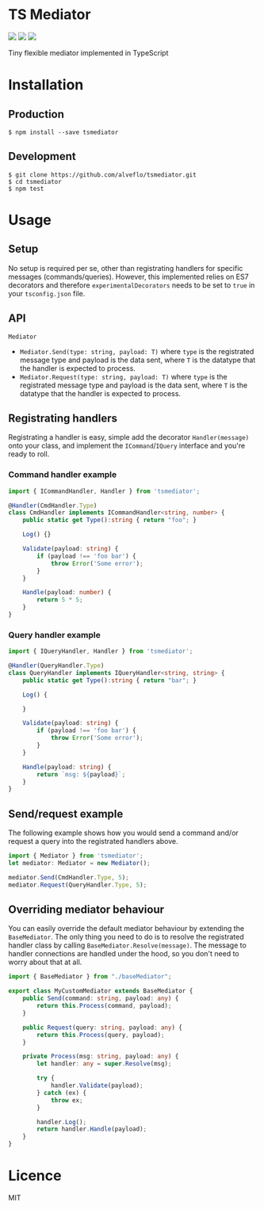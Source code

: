 # TS Mediator

<a href="https://travis-ci.org/alveflo/html5ify"><img src="https://travis-ci.org/alveflo/tsmediator.svg?branch=master"/></a>
<a href="https://www.npmjs.com/package/tsmediator"><img src="https://badge.fury.io/js/tsmediator.svg"/></a>
<a href="https://www.npmjs.com/package/tsmediator"><img src="https://img.shields.io/npm/l/express.svg?maxAge=2592000"/></a>

Tiny flexible mediator implemented in TypeScript

# Installation
## Production
```
$ npm install --save tsmediator
```

## Development
```
$ git clone https://github.com/alveflo/tsmediator.git
$ cd tsmediator
$ npm test
```

# Usage
## Setup
No setup is required per se, other than registrating handlers for specific messages (commands/queries). However, this implemented relies on ES7 decorators and therefore `experimentalDecorators` needs to be set to `true` in your `tsconfig.json` file.

## API
`Mediator`
- `Mediator.Send(type: string, payload: T)` where `type` is the registrated message type and payload is the data sent, where `T` is the datatype that the handler is expected to process.
- `Mediator.Request(type: string, payload: T)` where `type` is the registrated message type and payload is the data sent, where `T` is the datatype that the handler is expected to process.

## Registrating handlers
Registrating a handler is easy, simple add the decorator `Handler(message)` onto your class, and implement the `ICommand`/`IQuery` interface and you're ready to roll.
### Command handler example
```TypeScript
import { ICommandHandler, Handler } from 'tsmediator';

@Handler(CmdHandler.Type)
class CmdHandler implements ICommandHandler<string, number> {
    public static get Type():string { return "foo"; }

    Log() {}

    Validate(payload: string) {
        if (payload !== 'foo bar') {
            throw Error('Some error');
        }
    }

    Handle(payload: number) {
        return 5 * 5;
    }
}    
```

### Query handler example
```TypeScript
import { IQueryHandler, Handler } from 'tsmediator';

@Handler(QueryHandler.Type)
class QueryHandler implements IQueryHandler<string, string> {
    public static get Type():string { return "bar"; }

    Log() {

    }

    Validate(payload: string) {
        if (payload !== 'foo bar') {
            throw Error('Some error');
        }
    }

    Handle(payload: string) {
        return `msg: ${payload}`;
    }
}
```
## Send/request example
The following example shows how you would send a command and/or request a query into the registrated handlers above.
```TypeScript
import { Mediator } from 'tsmediator';
let mediator: Mediator = new Mediator();

mediator.Send(CmdHandler.Type, 5);
mediator.Request(QueryHandler.Type, 5);
```
## Overriding mediator behaviour
You can easily override the default mediator behaviour by extending the `BaseMediator`. The only thing you need to do is to resolve the registrated handler class by calling `BaseMediator.Resolve(message)`. The message to handler connections are handled under the hood, so you don't need to worry about that at all.
```TypeScript
import { BaseMediator } from "./baseMediator";

export class MyCustomMediator extends BaseMediator {
    public Send(command: string, payload: any) {
        return this.Process(command, payload);
    }

    public Request(query: string, payload: any) {
        return this.Process(query, payload);
    }

    private Process(msg: string, payload: any) {
        let handler: any = super.Resolve(msg);

        try {
            handler.Validate(payload);
        } catch (ex) {
            throw ex;
        }

        handler.Log();
        return handler.Handle(payload);
    }
}
```

# Licence
MIT
